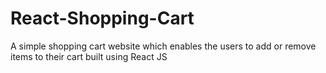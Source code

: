 # React-Shopping-Cart
A simple shopping cart website which enables the users to add or remove items to their cart built using React JS
